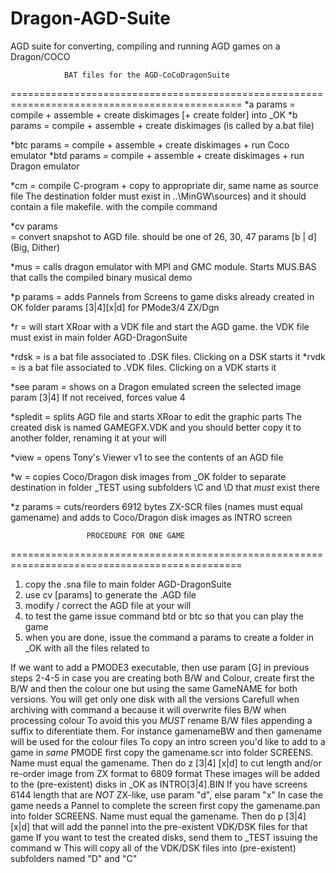 # Dragon-AGD-Suite
AGD suite for converting, compiling and running AGD games on a Dragon/COCO

			    BAT files for the AGD-CoCoDragonSuite
==============================================================================================
*a <name> params   = compile + assemble + create diskimages [+ create folder] into _OK
*b <name> params   = compile + assemble + create diskimages (is called by a.bat file)

*btc <name> params = compile + assemble + create diskimages + run Coco emulator
*btd <name> params = compile + assemble + create diskimages + run Dragon emulator

*cm <name>         = compile C-program + copy to appropriate dir, same name as source file 
 		     The destination folder must exist in ..\MinGW\sources\)
 		     and it should contain a file makefile. with the compile command

*cv <version> <name> params  
		   = convert snapshot to AGD file. 
		     <version> should be one of  26, 30, 47 
		     params [b | d] (Big, Dither)

*mus <VdkFileName> = calls dragon emulator with MPI and GMC module. Starts MUS.BAS
		     that calls the compiled binary musical demo

*p params          = adds Pannels from Screens to game disks already created in OK folder
		     params [3|4][x|d] for PMode3/4 ZX/Dgn

*r <name>	   = will start XRoar with a VDK file and start the AGD game. 
		     the VDK file must exist in main folder AGD-DragonSuite

*rdsk		   = is a bat file associated to .DSK files. Clicking on a DSK starts it
*rvdk		   = is a bat file associated to .VDK files. Clicking on a VDK starts it

*see <name> param  = shows on a Dragon emulated screen the selected image 
		     param [3|4] If not received, forces value 4

*spledit <name>    = splits AGD file and starts XRoar to edit the graphic parts
		     The created disk is named GAMEGFX.VDK and you should better
		     copy it to another folder, renaming it at your will

*view <name>       = opens Tony's Viewer v1 to see the contents of an AGD file

*w                 = copies Coco/Dragon disk images from _OK folder to separate destination
		     in folder _TEST using subfolders \C and \D that *must* exist there

*z        params   = cuts/reorders 6912 bytes ZX-SCR files (names must equal gamename)
		     and adds to Coco/Dragon disk images as INTRO screen


				     PROCEDURE FOR ONE GAME
==============================================================================================
1) copy the .sna file to main folder AGD-DragonSuite
2) use cv <version> <name> [params] to generate the .AGD file
3) modify / correct the AGD file at your will
4) to test the game issue command
  btd or btc <name> <params> so that you can play the game
5) when you are done, issue the command
  a <name> params to create a folder in _OK with all the files related to <name>

If we want to add a PMODE3 executable, then use param [G] in previous steps 2-4-5
	in case you are creating both B/W and Colour, create first the B/W and then the colour one
	but using the same GameNAME for both versions. You will get only one disk with all the versions 
	Carefull when archiving with command a because it will overwrite files B/W when processing colour
	To avoid this you *MUST* rename B/W files appending a suffix to diferentiate them. 
	For instance gamenameBW and then gamename will be used for the colour files
To copy an intro screen you'd like to add to a game in *same* PMODE
  first copy the gamename.scr into folder SCREENS. Name must equal the gamename. Then do
  z [3|4] [x|d] to cut length and/or re-order image from ZX format to 6809 format
	These images will be added to the (pre-existent) disks in _OK as INTRO[3|4].BIN
	If you have screens 6144 length that are *NOT* ZX-like, use param "d", else param "x"
In case the game needs a Pannel to complete the screen
  first copy the gamename.pan into folder SCREENS. Name must equal the gamename. Then do
  p [3|4] [x|d] that will add the pannel into the pre-existent VDK/DSK files for that game
If you want to test the created disks, send them to _TEST issuing the command 
  w	This will copy all of the VDK/DSK files into (pre-existent) subfolders named "D" and "C"
